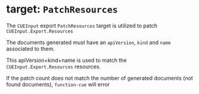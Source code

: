 # target: `PatchResources`

The `CUEInput` export `PatchResources` target is utilized to patch `CUEInput.Export.Resources`

The documents generated must have an `apiVersion`, `kind` and `name` associated to them.

This apiVersion+kind+name is used to match the `CUEInput.Export.Resources` resources.

If the patch count does not match the number of generated documents (not found documents), `function-cue` will error
